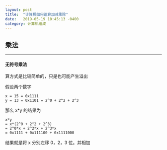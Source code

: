 ```yaml
---
layout: post
title:  "计算机如何运算加减乘除"
date:   2019-05-19 10:45:13 -0400
category: 计算机组成
---
```


## 乘法
---


#### 无符号乘法
算方式是比较简单的，只是也可能产生溢出

假设两个数字

    x = 15 = 0x1111
    y = 13 = 0x1101 = 2^0 + 2^2 + 2^3
那么 x*y 的结果为

    x*y 
    = x*(2^0 + 2^2 + 2^3) 
    = 2^0*x + 2^2*x + 2^3*x
    = 0x1111 + 0x111100 + 0x1111000

结果就是将 x 分别左移 0，2，3 位。并相加